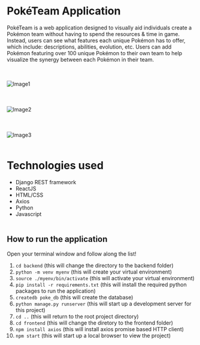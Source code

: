 # PokéTeam Application

PokéTeam is a web application designed to visually aid individuals create a Pokémon team without having to spend the resources & time in game. Instead, users can see what features each unique Pokémon has to offer, which include: descriptions, abilities, evolution, etc. Users can add Pokémon featuring over 100 unique Pokémon to their own team to help visualize the synergy between each Pokémon in their team.

<br></br>
![Image1](https://i.postimg.cc/288GYz45/Poke-Team-Home.png)
<br></br>
<br></br>
![Image2](https://i.postimg.cc/8cBTmRyT/Poke-Team-List.png)
<br></br>
<br></br>
![Image3](https://i.postimg.cc/qvN9kc8g/Poke-Team-Create.png)
<br></br>

# Technologies used
- Django REST framework
- ReactJS
- HTML/CSS
- Axios
- Python
- Javascript
<br></br>

## How to run the application
Open your terminal window and follow along the list!

1. `cd backend` (this will change the directory to the backend folder)
2. `python -m venv myenv` (this will create your virtual environment)
3. `source ./myenv/bin/activate` (this will activate your virtual environment)
4. `pip install -r requirements.txt` (this will install the required python packages to run the application)
5. `createdb poke_db` (this will create the database)
6. `python manage.py runserver` (this will start up a development server for this project)
7. `cd ..` (this will return to the root project directory) 
8. `cd frontend` (this will change the diretory to the frontend folder)
9. `npm install axios` (this will install axios promise based HTTP client)
10. `npm start` (this will start up a local browser to view the project)